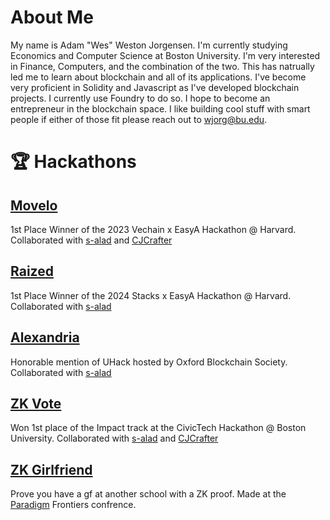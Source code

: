 # About Me
My name is Adam "Wes" Weston Jorgensen. I'm currently studying Economics and Computer Science at Boston University. I'm very interested in Finance, Computers, and the combination of the two. This has natrually led me to learn about blockchain and all of its applications.  I've become very proficient in Solidity and Javascript as I've developed blockchain projects. I currently use Foundry to do so. I hope to become an entrepreneur in the blockchain space. I like building cool stuff with smart people if either of those fit please reach out to [wjorg@bu.edu](mailto:wjorg@bu.edu?subject=Hello).

# 🏆 Hackathons

## [Movelo](https://github.com/s-alad/movelo)
1st Place Winner of the 2023 Vechain x EasyA Hackathon @ Harvard. Collaborated with [s-alad](https://github.com/s-alad) and [CJCrafter](https://github.com/CJCrafter)

## [Raized](https://github.com/s-alad/raized)
1st Place Winner of the 2024 Stacks x EasyA Hackathon @ Harvard. Collaborated with [s-alad](https://github.com/s-alad)

## [Alexandria](https://github.com/wjorgensen/Alexandria)
Honorable mention of UHack hosted by Oxford Blockchain Society. Collaborated with [s-alad](https://github.com/s-alad)

## [ZK Vote](https://github.com/CJCrafter/election-chain)
Won 1st place of the Impact track at the CivicTech Hackathon @ Boston University. Collaborated with [s-alad](https://github.com/s-alad) and [CJCrafter](https://github.com/CJCrafter)

## [ZK Girlfriend](https://github.com/0xAndoroid/zkGirlfriend)
Prove you have a gf at another school with a ZK proof. Made at the [Paradigm](https://github.com/paradigmxyz) Frontiers confrence.


